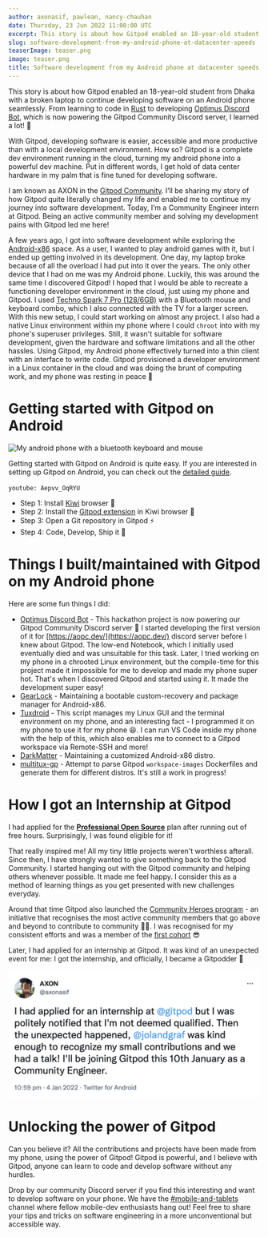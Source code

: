```yaml
---
author: axonasif, pawlean, nancy-chauhan
date: Thursday, 23 Jun 2022 11:00:00 UTC
excerpt: This story is about how Gitpod enabled an 18-year-old student from Dhaka with a broken laptop to continue developing software on an Android phone seamlessly
slug: software-development-from-my-android-phone-at-datacenter-speeds
teaserImage: teaser.png
image: teaser.png
title: Software development from my Android phone at datacenter speeds
---
```


<script context="module">
  export const prerender = true;
</script>

This story is about how Gitpod enabled an 18-year-old student from Dhaka with a broken laptop to continue developing software on an Android phone seamlessly. From learning to code in [Rust](https://www.rust-lang.org/learn) to developing [Optimus Discord Bot](https://github.com/supremegamers/optimus), which is now powering the Gitpod Community Discord server, I learned a lot! 🥳

With Gitpod, developing software is easier, accessible and more productive than with a local development environment. How so? Gitpod is a complete dev environment running in the cloud, turning my android phone into a powerful dev machine. Put in different words, I get hold of data center hardware in my palm that is fine tuned for developing software.

I am known as AXON in the [Gitpod Community](https://www.gitpod.io/chat). I’ll be sharing my story of how Gitpod quite literally changed my life and enabled me to continue my journey into software development. Today, I’m a Community Engineer intern at Gitpod. Being an active community member and solving my development pains with Gitpod led me here!

A few years ago, I got into software development while exploring the [Android-x86](https://www.android-x86.org/) space. As a user, I wanted to play android games with it, but I ended up getting involved in its development. One day, my laptop broke because of all the overload I had put into it over the years. The only other device that I had on me was my Android phone. Luckily, this was around the same time I discovered Gitpod! I hoped that I would be able to recreate a functioning developer environment in the cloud, just using my phone and Gitpod. I used [Techno Spark 7 Pro (128/6GB)](https://www.gsmarena.com/tecno_spark_7_pro-10884.php) with a Bluetooth mouse and keyboard combo, which I also connected with the TV for a larger screen. With this new setup, I could start working on almost any project. I also had a native Linux environment within my phone where I could `chroot` into with my phone's superuser privileges. Still, it wasn't suitable for software development, given the hardware and software limitations and all the other hassles. Using Gitpod, my Android phone effectively turned into a thin client with an interface to write code. Gitpod provisioned a developer environment in a Linux container in the cloud and was doing the brunt of computing work, and my phone was resting in peace 🤣

# Getting started with Gitpod on Android

![My android phone with a bluetooth keyboard and mouse](../../../../../static/images/blog/software-development-from-my-android-phone-at-datacenter-speeds/20220412_004915681.jpg "This is how my setup used to look like!")

Getting started with Gitpod on Android is quite easy. If you are interested in setting up Gitpod on Android, you can check out the [detailed guide](../guides/getting-started-with-gitpod-in-android).

`youtube: Aepvv_OqRYU`

- Step 1: Install [Kiwi](https://kiwibrowser.com/) browser 🥝
- Step 2: Install the [Gitpod extension](https://chrome.google.com/webstore/detail/gitpod-online-ide/dodmmooeoklaejobgleioelladacbeki) in Kiwi browser 🍊
- Step 3: Open a Git repository in Gitpod ⚡️
- Step 4: Code, Develop, Ship it 🚀

# Things I built/maintained with Gitpod on my Android phone

Here are some fun things I did:

- [Optimus Discord Bot](https://github.com/supremegamers/optimus) - This hackathon project is now powering our Gitpod Community Discord server 🎉 I started developing the first version of it for [https://aopc.dev/](https://aopc.dev/) discord server before I knew about Gitpod. The low-end Notebook, which I initially used eventually died and was unsuitable for this task. Later, I tried working on my phone in a chrooted Linux environment, but the compile-time for this project made it impossible for me to develop and made my phone super hot. That's when I discovered Gitpod and started using it. It made the development super easy!
- [GearLock](https://github.com/axonasif/gearlock) - Maintaining a bootable custom-recovery and package manager for Android-x86.
- [Tuxdroid](https://github.com/tuxdroid-io/tuxdroid) - This script manages my Linux GUI and the terminal environment on my phone, and an interesting fact - I programmed it on my phone to use it for my phone 😆. I can run VS Code inside my phone with the help of this, which also enables me to connect to a Gitpod workspace via Remote-SSH and more!
- [DarkMatter](https://github.com/supremegamers/darkmatter) - Maintaining a customized Android-x86 distro.
- [multitux-gp](https://github.com/axonasif/multitux-gp) - Attempt to parse Gitpod `workspace-images` Dockerfiles and generate them for different distros. It's still a work in progress!

# How I got an Internship at Gitpod

I had applied for the **[Professional Open Source](https://www.gitpod.io/docs/professional-open-source)** plan after running out of free hours. Surprisingly, I was found eligible for it!

That really inspired me! All my tiny little projects weren't worthless afterall. Since then, I have strongly wanted to give something back to the Gitpod Community. I started hanging out with the Gitpod community and helping others whenever possible. It made me feel happy. I consider this as a method of learning things as you get presented with new challenges everyday.

Around that time Gitpod also launched the [Community Heroes program](https://www.gitpod.io/community/heroes) - an initiative that recognises the most active community members that go above and beyond to contribute to community 🍊🦸. I was recognised for my consistent efforts and was a member of the [first cohort](https://twitter.com/gitpod/status/1466452229309837313) 😎

Later, I had applied for an internship at Gitpod. It was kind of an unexpected event for me: I got the internship, and officially, I became a Gitpodder 🍊

[![Mission passed: RESPECT 😝](../../../static/images/blog/software-development-from-my-android-phone-at-datacenter-speeds/internship_tweet.png)](https://twitter.com/axonasif/status/1478418230460907529)

# Unlocking the power of Gitpod

Can you believe it? All the contributions and projects have been made from my phone, using the power of Gitpod! Gitpod is powerful, and I believe with Gitpod, anyone can learn to code and develop software without any hurdles.

Drop by our community Discord server if you find this interesting and want to develop software on your phone. We have the [#mobile-and-tablets](https://discord.com/channels/816244985187008514/890901203624534026) channel where fellow mobile-dev enthusiasts hang out! Feel free to share your tips and tricks on software engineering in a more unconventional but accessible way.
